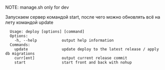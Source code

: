 NOTE: manage.sh only for dev

Запускаем сервер командой start, после чего можно обновлять всё на лету командой update

```
  Usage: deploy [options] [command]
  Options:
    -h, --help           output help information
  Commands:
    update               update deploy to the latest release / apply db migrations
    curr[ent]            output current release commit
    start                start front and back with nohup
```
